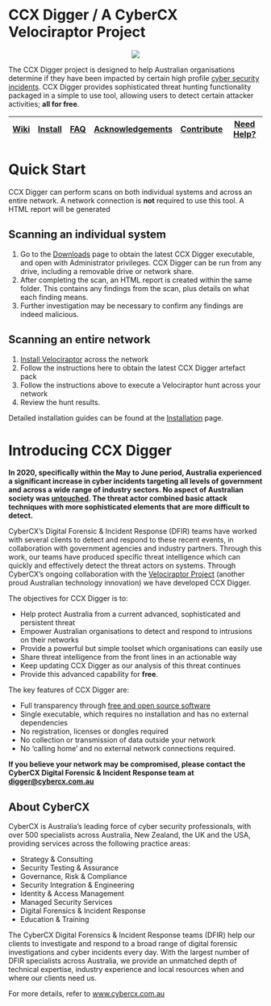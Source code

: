 # CCX Digger / A CyberCX Velociraptor Project
<div align="center">
    <img src="https://camo.githubusercontent.com/72b54ccf6ce09bbf05d92ff18bbd0fae41f51561/68747470733a2f2f6d656469612d657870312e6c6963646e2e636f6d2f646d732f696d6167652f433536304241514734687335786e6a43326f672f636f6d70616e792d6c6f676f5f3230305f3230302f303f653d3231353930323434303026763d6265746126743d6c794954454e66557876773235565967596b363676384d53346b364c784e6561414c79454462314647704d"></img>
</div>

The CCX Digger project is designed to help Australian organisations determine if they have been impacted by certain high profile [cyber security incidents](https://www.pm.gov.au/media/statement-malicious-cyber-activity-against-australian-networks). CCX Digger provides sophisticated threat hunting functionality packaged in a simple to use tool, allowing users to detect certain attacker activities; **all for free**.

<div align="center">
<table>
    <thead>
        <tr>
          <th align="center"><a href="https://github.com/CCXLabs/CCXDigger/wiki">Wiki</a></th>
            <th align="center"><a href="https://github.com/CCXLabs/CCXDigger/wiki/Installation">Install</a></th>
          <th align="center"><a href="https://github.com/CCXLabs/CCXDigger/wiki/FAQ">FAQ</a></th>
            <th align="center"><a href="https://github.com/CCXLabs/CCXDigger/wiki/Acknowledgements">Acknowledgements</a></th>
          <th align="center"><a href="https://github.com/CCXLabs/CCXDigger/wiki/Contribution-Guide">Contribute</a></th>
          <th align="center"><a href="https://github.com/CCXLabs/CCXDigger/wiki/Need-Help%3F">Need Help?</a></th>
        </tr>
    </thead>
</table>
</div>

# Quick Start
CCX Digger can perform scans on both individual systems and across an entire network. A network connection is **not** required to use this tool. A HTML report will be generated 
## Scanning an individual system
1.	Go to the [Downloads](https://github.com/CCXLabs/CCXDigger/wiki/Downloads) page to obtain the latest CCX Digger executable, and open with Administrator privileges. CCX Digger can be run from any drive, including a removable drive or network share. 
2.	After completing the scan, an HTML report is created within the same folder. This contains any findings from the scan, plus details on what each finding means. 
3.	Further investigation may be necessary to confirm any findings are indeed malicious.
## Scanning an entire network
1.	[Install Velociraptor](https://www.velocidex.com/docs/getting-started/) across the network  
2.	Follow the instructions here to obtain the latest CCX Digger artefact pack
3.	Follow the instructions above to execute a Velociraptor hunt across your network
4.	Review the hunt results.

Detailed installation guides can be found at the [Installation](https://github.com/CCXLabs/CCXDigger/wiki/Installation) page.
# Introducing CCX Digger
**In 2020, specifically within the May to June period, Australia experienced a significant increase in cyber incidents targeting all levels of government and across a wide range of industry sectors. No aspect of Australian society was [untouched](https://www.pm.gov.au/media/statement-malicious-cyber-activity-against-australian-networks). The threat actor combined basic attack techniques with more sophisticated elements that are more difficult to detect.**

CyberCX’s Digital Forensic & Incident Response (DFIR) teams have worked with several clients to detect and respond to these recent events, in collaboration with government agencies and industry partners. Through this work, our teams have produced specific threat intelligence which can quickly and effectively detect the threat actors on systems. 
Through CyberCX’s ongoing collaboration with the [Velociraptor Project](www.velocidex.com) (another proud Australian technology innovation) we have developed CCX Digger.

The objectives for CCX Digger is to:
* Help protect Australia from a current advanced, sophisticated and persistent threat
* Empower Australian organisations to detect and respond to intrusions on their networks
* Provide a powerful but simple toolset which organisations can easily use
* Share threat intelligence from the front lines in an actionable way
* Keep updating CCX Digger as our analysis of this threat continues
* Provide this advanced capability for **free**.

The key features of CCX Digger are:
* Full transparency through [free and open source software](https://www.velocidex.com/about/license/)
* Single executable, which requires no installation and has no external dependencies 
* No registration, licenses or dongles required
* No collection or transmission of data outside your network
* No ‘calling home’ and no external network connections required.

**If you believe your network may be compromised, please contact the CyberCX Digital Forensic & Incident Response team at digger@cybercx.com.au**
## About CyberCX
CyberCX is Australia’s leading force of cyber security professionals, with over 500 specialists across Australia, New Zealand, the UK and the USA, providing services across the following practice areas:

* Strategy & Consulting
* Security Testing & Assurance
* Governance, Risk & Compliance
* Security Integration & Engineering
* Identity & Access Management
* Managed Security Services
* Digital Forensics & Incident Response
* Education & Training

The CyberCX Digital Forensics & Incident Response teams (DFIR) help our clients to investigate and respond to a broad range of digital forensic investigations and cyber incidents every day. With the largest number of DFIR specialists across Australia, we provide an unmatched depth of technical expertise, industry experience and local resources when and where our clients need us.

For more details, refer to www.cybercx.com.au 
